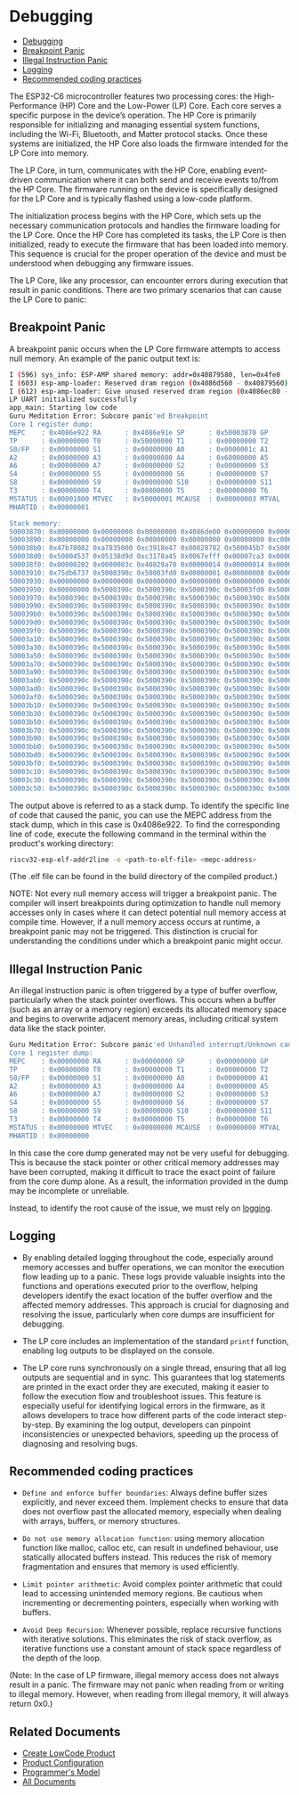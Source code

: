 # Debugging

* [Debugging](#debugging)
* [Breakpoint Panic](#breakpoint-panic)
* [Illegal Instruction Panic](#illegal-instruction-panic)
* [Logging](#logging)
* [Recommended coding practices](#recommended-coding-practices)

The ESP32-C6 microcontroller features two processing cores: the High-Performance (HP) Core and the Low-Power (LP) Core. Each core serves a specific purpose in the device’s operation. The HP Core is primarily responsible for initializing and managing essential system functions, including the Wi-Fi, Bluetooth, and Matter protocol stacks. Once these systems are initialized, the HP Core also loads the firmware intended for the LP Core into memory.

The LP Core, in turn, communicates with the HP Core, enabling event-driven communication where it can both send and receive events to/from the HP Core. The firmware running on the device is specifically designed for the LP Core and is typically flashed using a low-code platform.

The initialization process begins with the HP Core, which sets up the necessary communication protocols and handles the firmware loading for the LP Core. Once the HP Core has completed its tasks, the LP Core is then initialized, ready to execute the firmware that has been loaded into memory. This sequence is crucial for the proper operation of the device and must be understood when debugging any firmware issues.

The LP Core, like any processor, can encounter errors during execution that result in panic conditions. There are two primary scenarios that can cause the LP Core to panic:

## Breakpoint Panic

A breakpoint panic occurs when the LP Core firmware attempts to access null memory. An example of the panic output text is:

```sh
I (596) sys_info: ESP-AMP shared memory: addr=0x40879580, len=0x4fe0
I (603) esp-amp-loader: Reserved dram region (0x4086d560 - 0x40879560) for subcore
I (612) esp-amp-loader: Give unused reserved dram region (0x4086ec80 - 0x40879560) back to main-core heap
LP UART initialized successfully
app_main: Starting low code
Guru Meditation Error: Subcore panic'ed Breakpoint
Core 1 register dump:
MEPC    : 0x4086e922 RA      : 0x4086e91e SP      : 0x50003870 GP      : 0x00000000
TP      : 0x00000000 T0      : 0x50000000 T1      : 0x00000000 T2      : 0x00000000
S0/FP   : 0x00000000 S1      : 0x00000000 A0      : 0x0000001c A1      : 0x00000001
A2      : 0x00000000 A3      : 0x00000080 A4      : 0x60000000 A5      : 0x00000000
A6      : 0x00000000 A7      : 0x00000000 S2      : 0x00000000 S3      : 0x00000000
S4      : 0x00000000 S5      : 0x00000000 S6      : 0x00000000 S7      : 0x00000000
S8      : 0x00000000 S9      : 0x00000000 S10     : 0x00000000 S11     : 0x00000000
T3      : 0x00000000 T4      : 0x00000000 T5      : 0x00000000 T6      : 0x00000000
MSTATUS : 0x00001800 MTVEC   : 0x50000001 MCAUSE  : 0x00000003 MTVAL   : 0x00000000
MHARTID : 0x00000001

Stack memory:
50003870: 0x00000000 0x00000000 0x00000000 0x4086de00 0x00000000 0x00000000 0x00000000 0x500000ae
50003890: 0x00000000 0x00000000 0x00000000 0x00000000 0x00000000 0xc0061141 0x00a000ef 0x01414082
500038b0: 0x47b78082 0xa7835000 0xc3918e47 0x80828782 0x500045b7 0x500047b7 0x8a478793 0x8ec58593
500038d0: 0x50004537 0x05138d9d 0xc3178a45 0x0067efff 0x00007ca3 0x00000000 0x00000000 0x02020000
500038f0: 0x00000202 0x0000003c 0x40829a78 0x00000014 0x00000014 0x000006dc 0x5000390c 0x28dfdfa0
50003910: 0x75db6737 0x5000390c 0x50003fd0 0x00000001 0x00000008 0x00000000 0x00000000 0x00000000
50003930: 0x00000000 0x00000000 0x00000000 0x00000000 0x00000000 0x00000000 0x00000000 0x00000000
50003950: 0x00000000 0x5000390c 0x5000390c 0x5000390c 0x50003fd0 0x5000390c 0x5000390c 0x5000390c
50003970: 0x5000390c 0x5000390c 0x5000390c 0x5000390c 0x5000390c 0x5000390c 0x5000390c 0x5000390c
50003990: 0x5000390c 0x5000390c 0x5000390c 0x5000390c 0x5000390c 0x5000390c 0x5000390c 0x5000390c
500039b0: 0x5000390c 0x5000390c 0x5000390c 0x5000390c 0x5000390c 0x5000390c 0x5000390c 0x5000390c
500039d0: 0x5000390c 0x5000390c 0x5000390c 0x5000390c 0x5000390c 0x5000390c 0x5000390c 0x5000390c
500039f0: 0x5000390c 0x5000390c 0x5000390c 0x5000390c 0x5000390c 0x5000390c 0x5000390c 0x5000390c
50003a10: 0x5000390c 0x5000390c 0x5000390c 0x5000390c 0x5000390c 0x5000390c 0x5000390c 0x5000390c
50003a30: 0x5000390c 0x5000390c 0x5000390c 0x5000390c 0x5000390c 0x5000390c 0x5000390c 0x5000390c
50003a50: 0x5000390c 0x5000390c 0x5000390c 0x5000390c 0x5000390c 0x5000390c 0x5000390c 0x5000390c
50003a70: 0x5000390c 0x5000390c 0x5000390c 0x5000390c 0x5000390c 0x5000390c 0x5000390c 0x5000390c
50003a90: 0x5000390c 0x5000390c 0x5000390c 0x5000390c 0x5000390c 0x5000390c 0x5000390c 0x5000390c
50003ab0: 0x5000390c 0x5000390c 0x5000390c 0x5000390c 0x5000390c 0x5000390c 0x5000390c 0x5000390c
50003ad0: 0x5000390c 0x5000390c 0x5000390c 0x5000390c 0x5000390c 0x5000390c 0x5000390c 0x5000390c
50003af0: 0x5000390c 0x5000390c 0x5000390c 0x5000390c 0x5000390c 0x5000390c 0x5000390c 0x5000390c
50003b10: 0x5000390c 0x5000390c 0x5000390c 0x5000390c 0x5000390c 0x5000390c 0x5000390c 0x5000390c
50003b30: 0x5000390c 0x5000390c 0x5000390c 0x5000390c 0x5000390c 0x5000390c 0x5000390c 0x5000390c
50003b50: 0x5000390c 0x5000390c 0x5000390c 0x5000390c 0x5000390c 0x5000390c 0x5000390c 0x5000390c
50003b70: 0x5000390c 0x5000390c 0x5000390c 0x5000390c 0x5000390c 0x5000390c 0x5000390c 0x5000390c
50003b90: 0x5000390c 0x5000390c 0x5000390c 0x5000390c 0x5000390c 0x5000390c 0x5000390c 0x5000390c
50003bb0: 0x5000390c 0x5000390c 0x5000390c 0x5000390c 0x5000390c 0x5000390c 0x5000390c 0x5000390c
50003bd0: 0x5000390c 0x5000390c 0x5000390c 0x5000390c 0x5000390c 0x5000390c 0x5000390c 0x5000390c
50003bf0: 0x5000390c 0x5000390c 0x5000390c 0x5000390c 0x5000390c 0x5000390c 0x5000390c 0x5000390c
50003c10: 0x5000390c 0x5000390c 0x5000390c 0x5000390c 0x5000390c 0x5000390c 0x5000390c 0x5000390c
50003c30: 0x5000390c 0x5000390c 0x5000390c 0x5000390c 0x5000390c 0x5000390c 0x5000390c 0x5000390c
50003c50: 0x5000390c 0x5000390c 0x5000390c 0x5000390c 0x5000390c 0x5000390c 0x5000390c 0x5000390c

```

The output above is referred to as a stack dump. To identify the specific line of code that caused the panic, you can use the MEPC address from the stack dump, which in this case is 0x4086e922. To find the corresponding line of code, execute the following command in the terminal within the product's working directory:

```sh
riscv32-esp-elf-addr2line -e <path-to-elf-file> <mepc-address>
```

(The .elf file can be found in the build directory of the compiled product.)

NOTE: Not every null memory access will trigger a breakpoint panic. The compiler will insert breakpoints during optimization to handle null memory accesses only in cases where it can detect potential null memory access at compile time. However, if a null memory access occurs at runtime, a breakpoint panic may not be triggered. This distinction is crucial for understanding the conditions under which a breakpoint panic might occur.

## Illegal Instruction Panic

An illegal instruction panic is often triggered by a type of buffer overflow, particularly when the stack pointer overflows. This occurs when a buffer (such as an array or a memory region) exceeds its allocated memory space and begins to overwrite adjacent memory areas, including critical system data like the stack pointer.

```sh
Guru Meditation Error: Subcore panic'ed Unhandled interrupt/Unknown cause
Core 1 register dump:
MEPC    : 0x00000000 RA      : 0x00000000 SP      : 0x00000000 GP      : 0x00000000
TP      : 0x00000000 T0      : 0x00000000 T1      : 0x00000000 T2      : 0x00000000
S0/FP   : 0x00000000 S1      : 0x00000000 A0      : 0x00000000 A1      : 0x00000000
A2      : 0x00000000 A3      : 0x00000000 A4      : 0x00000000 A5      : 0x00000000
A6      : 0x00000000 A7      : 0x00000000 S2      : 0x00000000 S3      : 0x00000000
S4      : 0x00000000 S5      : 0x00000000 S6      : 0x00000000 S7      : 0x00000000
S8      : 0x00000000 S9      : 0x00000000 S10     : 0x00000000 S11     : 0x00000000
T3      : 0x00000000 T4      : 0x00000000 T5      : 0x00000000 T6      : 0x00000000
MSTATUS : 0x00000000 MTVEC   : 0x00000000 MCAUSE  : 0x00000000 MTVAL   : 0x00000000
MHARTID : 0x00000000
```

In this case the core dump generated may not be very useful for debugging. This is because the stack pointer or other critical memory addresses may have been corrupted, making it difficult to trace the exact point of failure from the core dump alone. As a result, the information provided in the dump may be incomplete or unreliable.

Instead, to identify the root cause of the issue, we must rely on [logging](#logging).

## Logging

* By enabling detailed logging throughout the code, especially around memory accesses and buffer operations, we can monitor the execution flow leading up to a panic. These logs provide valuable insights into the functions and operations executed prior to the overflow, helping developers identify the exact location of the buffer overflow and the affected memory addresses. This approach is crucial for diagnosing and resolving the issue, particularly when core dumps are insufficient for debugging.

* The LP core includes an implementation of the standard `printf` function, enabling log outputs to be displayed on the console.

* The LP core runs synchronously on a single thread, ensuring that all log outputs are sequential and in sync. This guarantees that log statements are printed in the exact order they are executed, making it easier to follow the execution flow and troubleshoot issues. This feature is especially useful for identifying logical errors in the firmware, as it allows developers to trace how different parts of the code interact step-by-step. By examining the log output, developers can pinpoint inconsistencies or unexpected behaviors, speeding up the process of diagnosing and resolving bugs.

## Recommended coding practices

* `Define and enforce buffer boundaries`: Always define buffer sizes explicitly, and never exceed them. Implement checks to ensure that data does not overflow past the allocated memory, especially when dealing with arrays, buffers, or memory structures.

* `Do not use memory allocation function`: using memory allocation function like malloc, calloc etc, can result in undefined behaviour, use statically allocated buffers instead. This reduces the risk of memory fragmentation and ensures that memory is used efficiently.

* `Limit pointer arithmetic`: Avoid complex pointer arithmetic that could lead to accessing unintended memory regions. Be cautious when incrementing or decrementing pointers, especially when working with buffers.

* `Avoid Deep Recursion`: Whenever possible, replace recursive functions with iterative solutions. This eliminates the risk of stack overflow, as iterative functions use a constant amount of stack space regardless of the depth of the loop.

(Note: In the case of LP firmware, illegal memory access does not always result in a panic. The firmware may not panic when reading from or writing to illegal memory. However, when reading from illegal memory, it will always return 0x0.)

## Related Documents

* [Create LowCode Product](./create_product.md)
* [Product Configuration](./product_configuration.md)
* [Programmer's Model](./programmer_model.md)
* [All Documents](./all_documents.md)

